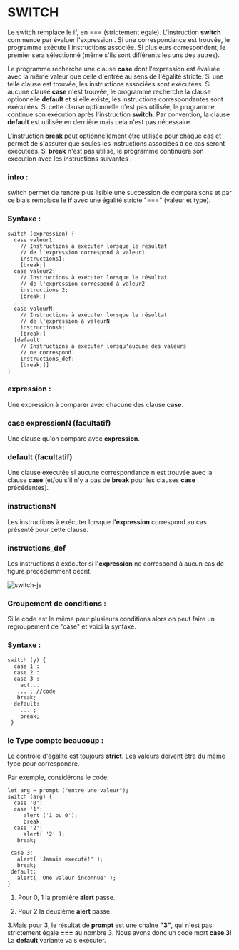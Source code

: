 # SWITCH


Le switch remplace le if, en === (strictement égale).
L'instruction **switch** commence par évaluer l'expression . Si une correspondance est trouvée, le programme exécute l'instructions associée. Si plusieurs correspondent, le premier sera sélectionné (même s'ils sont différents les uns des autres).

Le programme recherche une clause **case** dont l'expression est évaluée avec la même valeur que celle d'entrée au sens de l'égalité stricte. Si une telle clause est trouvée, les instructions associées sont exécutées. Si aucune clause **case** n'est trouvée, le programme recherche la clause optionnelle **default** et si elle existe, les instructions correspondantes sont exécutées. Si cette clause optionnelle n'est pas utilisée, le programme continue son exécution après l'instruction **switch**. Par convention, la clause **default** est utilisée en dernière mais cela n'est pas nécessaire.

L'instruction **break** peut optionnellement être utilisée pour chaque cas et permet de s'assurer que seules les instructions associées à ce cas seront exécutées. Si **break** n'est pas utilisé, le programme continuera son exécution avec les instructions suivantes .



### intro :

switch permet de rendre plus lisible une succession de comparaisons et par ce biais remplace le **if** avec une égalité stricte "===" (valeur et type).

### Syntaxe :
```
switch (expression) {
  case valeur1:
    // Instructions à exécuter lorsque le résultat
    // de l'expression correspond à valeur1
    instructions1;
    [break;]
  case valeur2:
    // Instructions à exécuter lorsque le résultat
    // de l'expression correspond à valeur2
    instructions 2;
    [break;]
  ...
  case valeurN:
    // Instructions à exécuter lorsque le résultat
    // de l'expression à valeurN
    instructionsN;
    [break;]
  [default:
    // Instructions à exécuter lorsqu'aucune des valeurs
    // ne correspond 
    instructions_def;
    [break;]]
}
```


### expression :

Une expression à comparer avec chacune des clause **case**.
                                                 
### case expressionN (facultatif)

Une clause qu'on compare avec **expression**.

### default (facultatif)

Une clause executée si aucune correspondance n'est trouvée avec la clause **case** (et/ou s'il n'y a pas de **break** pour les clauses **case** précédentes).   
    
### instructionsN

Les instructions à exécuter lorsque **l'expression** correspond  au cas présenté pour cette clause.    
    
### instructions_def
    
   Les instructions à exécuter si **l'expression** ne correspond à aucun cas de figure précédemment décrit.


![switch-js](https://www.tutorialspoint.com/javascript/images/switch_case.jpg)

### Groupement de conditions :

Si le code est le même pour plusieurs conditions alors on peut faire un regroupement de "case" et voici la syntaxe.

### Syntaxe :
```
switch (y) {
  case 1 :
  case 2 :
  case 3 :
    ect...
   ... ; //code
   break;
  default:
    ... ;
    break;
 }
 ```
 ### le Type compte beaucoup :
 
 Le contrôle d'égalité est toujours **strict**. Les valeurs doivent être du même type pour correspondre.
 
 Par exemple, considérons le code:
 
 ```
 let arg = prompt ("entre une valeur");
 switch (arg) {
   case '0':
   case '1':
      alert ('1 ou 0');
      break;
   case '2':
      alert( '2' );
    break;

  case 3:
    alert( 'Jamais executé!' );
    break;
  default:
    alert( 'Une valeur inconnue' );
}
``` 
1. Pour 0, 1 la première **alert** passe.

2. Pour 2 la deuxième **alert** passe.

  3.Mais pour 3, le résultat de **prompt** est une chaîne **"3"**, qui n'est pas strictement égale **===** au nombre 3. Nous avons donc un code mort **case 3**! La **default** variante va s'exécuter.
